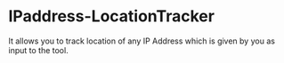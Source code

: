 # IPaddress-LocationTracker
It allows you to track location of any IP Address which is given by you as input to the tool.
